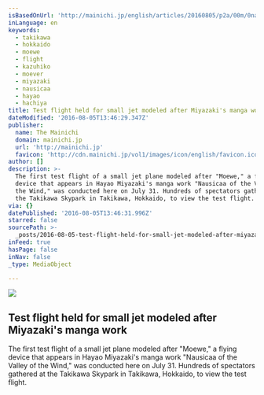 ```yaml
---
isBasedOnUrl: 'http://mainichi.jp/english/articles/20160805/p2a/00m/0na/013000c'
inLanguage: en
keywords:
  - takikawa
  - hokkaido
  - moewe
  - flight
  - kazuhiko
  - moever
  - miyazaki
  - nausicaa
  - hayao
  - hachiya
title: Test flight held for small jet modeled after Miyazaki's manga work
dateModified: '2016-08-05T13:46:29.347Z'
publisher:
  name: The Mainichi
  domain: mainichi.jp
  url: 'http://mainichi.jp'
  favicon: 'http://cdn.mainichi.jp/vol1/images/icon/english/favicon.ico'
author: []
description: >-
  The first test flight of a small jet plane modeled after "Moewe," a flying
  device that appears in Hayao Miyazaki's manga work "Nausicaa of the Valley of
  the Wind," was conducted here on July 31. Hundreds of spectators gathered at
  the Takikawa Skypark in Takikawa, Hokkaido, to view the test flight.
via: {}
datePublished: '2016-08-05T13:46:31.996Z'
starred: false
sourcePath: >-
  _posts/2016-08-05-test-flight-held-for-small-jet-modeled-after-miyazakis-mang.md
inFeed: true
hasPage: false
inNav: false
_type: MediaObject

---
```

<article style=""><img src="https://imgflo.herokuapp.com/graph/vahj1ThiexotieMo/38be7d05916e12de866c16f32865bb4d/noop.jpg?input=http%3A%2F%2Fcdn.mainichi.jp%2Fvol1%2F2016%2F08%2F05%2F20160805p2a00m0na012000p%2F9.jpg%3F1" /><h1>Test flight held for small jet modeled after Miyazaki's manga work</h1><p>The first test flight of a small jet plane modeled after "Moewe," a flying device that appears in Hayao Miyazaki's manga work "Nausicaa of the Valley of the Wind," was conducted here on July 31. Hundreds of spectators gathered at the Takikawa Skypark in Takikawa, Hokkaido, to view the test flight.</p></article>